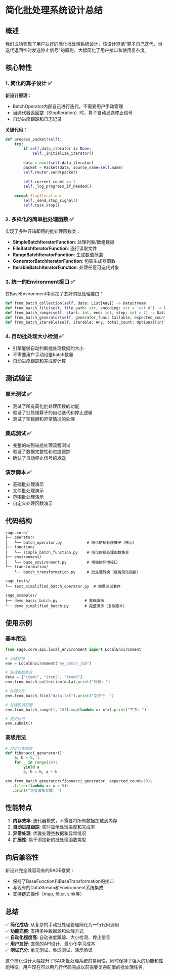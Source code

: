 # 简化批处理系统设计总结

## 概述

我们成功实现了用户友好的简化批处理系统设计，该设计遵循"算子自己迭代，当迭代返回空时发送停止信号"的原则，大幅简化了用户接口和使用复杂度。

## 核心特性

### 1. 简化的算子设计 ✅

**新设计原理：**
- BatchOperator内部自己进行迭代，不需要用户手动管理
- 当迭代器返回空（StopIteration）时，算子自动发送停止信号
- 自动进度跟踪和日志记录

**关键代码：**
```python
def process_packet(self):
    try:
        if self.data_iterator is None:
            self._initialize_iterator()
        
        data = next(self.data_iterator)
        packet = Packet(data, source_name=self.name)
        self.router.send(packet)
        
        self.current_count += 1
        self._log_progress_if_needed()
        
    except StopIteration:
        self._send_stop_signal()
        self.task.stop()
```

### 2. 多样化的简单批处理函数 ✅

实现了多种开箱即用的批处理函数类：

- **SimpleBatchIteratorFunction**: 处理列表/数组数据
- **FileBatchIteratorFunction**: 逐行读取文件
- **RangeBatchIteratorFunction**: 生成数值范围
- **GeneratorBatchIteratorFunction**: 包装生成器函数
- **IterableBatchIteratorFunction**: 处理任意可迭代对象

### 3. 统一的Environment接口 ✅

在BaseEnvironment中添加了友好的批处理接口：

```python
def from_batch_collection(self, data: List[Any]) -> DataStream
def from_batch_file(self, file_path: str, encoding: str = 'utf-8') -> DataStream
def from_batch_range(self, start: int, end: int, step: int = 1) -> DataStream
def from_batch_generator(self, generator_func: Callable, expected_count: Optional[int] = None) -> DataStream
def from_batch_iterable(self, iterable: Any, total_count: Optional[int] = None) -> DataStream
```

### 4. 自动批处理大小检测 ✅

- 引擎能够自动判断批处理数据的大小
- 不需要用户手动设置batch数量
- 自动进度跟踪和完成度计算

## 测试验证

### 单元测试 ✅
- 测试了所有简化批处理函数的功能
- 验证了批处理算子的自动迭代和停止逻辑
- 测试了空数据和异常情况的处理

### 集成测试 ✅
- 完整的端到端批处理流程测试
- 验证了数据完整性和进度跟踪
- 确认了自动停止信号的发送

### 演示脚本 ✅
- 基础批处理演示
- 文件批处理演示
- 范围批处理演示
- 自定义处理函数演示

## 代码结构

```
sage.core/
├── operator/
│   └── batch_operator.py           # 简化的批处理算子（核心）
├── function/
│   └── simple_batch_function.py    # 简化的批处理函数集合
├── environment/
│   └── base_environment.py         # 增强的环境接口
└── transformation/
    └── batch_transformation.py     # 批处理转换（使用简化函数）

sage_tests/
└── test_simplified_batch_operator.py  # 完整测试套件

sage_examples/
├── demo_basic_batch.py            # 基础演示
└── demo_simplified_batch.py       # 完整演示（复杂版本）
```

## 使用示例

### 基本用法
```python
from sage.core.api.local_environment import LocalEnvironment

# 创建环境
env = LocalEnvironment("my_batch_job")

# 处理数据集合
data = ["item1", "item2", "item3"]
env.from_batch_collection(data).print("处理: ")

# 处理文件
env.from_batch_file("data.txt").print("文件行: ")

# 处理数值范围
env.from_batch_range(1, 101).map(lambda x: x*x).print("平方: ")

# 提交执行
env.submit()
```

### 高级用法
```python
# 自定义生成器
def fibonacci_generator():
    a, b = 0, 1
    for _ in range(10):
        yield a
        a, b = b, a + b

env.from_batch_generator(fibonacci_generator, expected_count=10)\
   .filter(lambda x: x > 5)\
   .print("大斐波那契数: ")
```

## 性能特点

1. **内存效率**: 迭代器模式，不需要将所有数据加载到内存
2. **自动进度跟踪**: 实时显示处理进度和完成率
3. **异常处理**: 优雅处理空数据和异常情况
4. **扩展性**: 易于添加新的批处理函数类型

## 向后兼容性

新设计完全兼容现有的SAGE框架：
- 保持了BaseFunction和BaseTransformation的接口
- 与现有的DataStream和Environment系统集成
- 支持链式操作（map, filter, sink等）

## 总结

✅ **简化成功**: 从复杂的手动批处理管理简化为一行代码调用  
✅ **功能完整**: 支持多种数据源和处理方式  
✅ **自动化程度高**: 自动进度跟踪、大小检测、停止信号  
✅ **用户友好**: 直观的API设计，最小化学习成本  
✅ **测试充分**: 单元测试、集成测试、演示验证  

这个简化设计大幅提升了SAGE批处理系统的易用性，同时保持了强大的功能和性能特征。用户现在可以用几行代码完成以前需要复杂配置的批处理任务。

